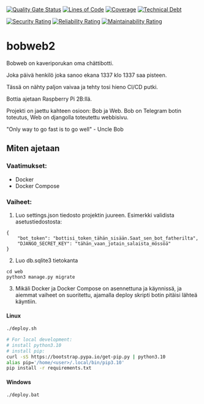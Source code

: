 [![Quality Gate Status](https://sonarcloud.io/api/project_badges/measure?project=M4R774_bobweb2&metric=alert_status)](https://sonarcloud.io/summary/new_code?id=M4R774_bobweb2)
[![Lines of Code](https://sonarcloud.io/api/project_badges/measure?project=M4R774_bobweb2&metric=ncloc)](https://sonarcloud.io/summary/new_code?id=M4R774_bobweb2)
[![Coverage](https://sonarcloud.io/api/project_badges/measure?project=M4R774_bobweb2&metric=coverage)](https://sonarcloud.io/summary/new_code?id=M4R774_bobweb2)
[![Technical Debt](https://sonarcloud.io/api/project_badges/measure?project=M4R774_bobweb2&metric=sqale_index)](https://sonarcloud.io/summary/new_code?id=M4R774_bobweb2)

[![Security Rating](https://sonarcloud.io/api/project_badges/measure?project=M4R774_bobweb2&metric=security_rating)](https://sonarcloud.io/summary/new_code?id=M4R774_bobweb2)
[![Reliability Rating](https://sonarcloud.io/api/project_badges/measure?project=M4R774_bobweb2&metric=reliability_rating)](https://sonarcloud.io/summary/new_code?id=M4R774_bobweb2)
[![Maintainability Rating](https://sonarcloud.io/api/project_badges/measure?project=M4R774_bobweb2&metric=sqale_rating)](https://sonarcloud.io/summary/new_code?id=M4R774_bobweb2)

# bobweb2

Bobweb on kaveriporukan oma chättibotti. 

Joka päivä henkilö joka sanoo ekana 1337 klo 1337 saa pisteen.

Tässä on nähty paljon vaivaa ja tehty tosi hieno CI/CD putki. 

Bottia ajetaan Raspberry Pi 2B:llä. 

Projekti on jaettu kahteen osioon: Bob ja Web. Bob on Telegram botin toteutus, Web on djangolla toteutettu webbisivu. 

"Only way to go fast is to go well" - Uncle Bob

## Miten ajetaan

### Vaatimukset: 
- Docker
- Docker Compose

### Vaiheet:

1. Luo settings.json tiedosto projektin juureen. Esimerkki validista asetustiedostosta: 
```
{
    "bot_token": "bottisi_token_tähän_sisään.Saat_sen_bot_fatherilta",
    "DJANGO_SECRET_KEY": "tähän_vaan_jotain_salaista_mössöä"
}
```
2. Luo db.sqlite3 tietokanta
```shell
cd web
python3 manage.py migrate
```

3. Mikäli Docker ja Docker Compose on asennettuna ja käynnissä, ja aiemmat vaiheet on suoritettu,
ajamalla deploy skripti botin pitäisi lähteä käyntiin. 

#### Linux
```sh
./deploy.sh

# For local development:
# install python3.10
# install pip:
curl -sS https://bootstrap.pypa.io/get-pip.py | python3.10
alias pip='/home/<user>/.local/bin/pip3.10'
pip install -r requirements.txt
```
#### Windows
```batch
./deploy.bat
```